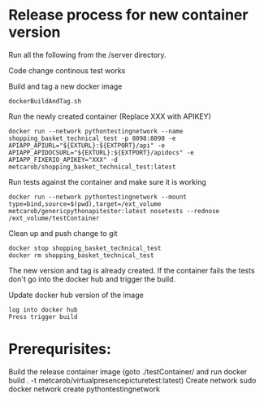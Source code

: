 # Release process for new container version

Run all the following from the /server directory.

Code change
continous test works

Build and tag a new docker image
```
dockerBuildAndTag.sh
```

Run the newly created container (Replace XXX with APIKEY)
```
docker run --network pythontestingnetwork --name shopping_basket_technical_test -p 8098:8098 -e APIAPP_APIURL="${EXTURL}:${EXTPORT}/api" -e APIAPP_APIDOCSURL="${EXTURL}:${EXTPORT}/apidocs" -e APIAPP_FIXERIO_APIKEY="XXX" -d metcarob/shopping_basket_technical_test:latest
```

Run tests against the container and make sure it is working
```
docker run --network pythontestingnetwork --mount type=bind,source=$(pwd),target=/ext_volume metcarob/genericpythonapitester:latest nosetests --rednose /ext_volume/testContainer
```

Clean up and push change to git
```
docker stop shopping_basket_technical_test
docker rm shopping_basket_technical_test
```

The new version and tag is already created. If the container fails the tests don't go into the docker hub and trigger the build.

Update docker hub version of the image
```
log into docker hub
Press trigger build
```

# Prerequrisites:

Build the release container image (goto ./testContainer/ and run docker build . -t metcarob/virtualpresencepicturetest:latest)
Create network
sudo docker network create pythontestingnetwork
